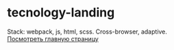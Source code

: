# tecnology-landing
Stack: webpack, js, html, scss. Cross-browser, adaptive.\
[Посмотреть главную страницу](https://stongwill.github.io/tecnology-landing/)
